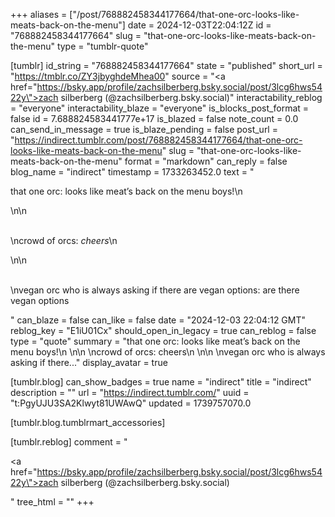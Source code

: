 +++
aliases = ["/post/768882458344177664/that-one-orc-looks-like-meats-back-on-the-menu"]
date = 2024-12-03T22:04:12Z
id = "768882458344177664"
slug = "that-one-orc-looks-like-meats-back-on-the-menu"
type = "tumblr-quote"

[tumblr]
id_string = "768882458344177664"
state = "published"
short_url = "https://tmblr.co/ZY3jbyghdeMhea00"
source = "<a href=\"https://bsky.app/profile/zachsilberberg.bsky.social/post/3lcg6hws5422y\">zach silberberg (@zachsilberberg.bsky.social)</a>"
interactability_reblog = "everyone"
interactability_blaze = "everyone"
is_blocks_post_format = false
id = 7.688824583441777e+17
is_blazed = false
note_count = 0.0
can_send_in_message = true
is_blaze_pending = false
post_url = "https://indirect.tumblr.com/post/768882458344177664/that-one-orc-looks-like-meats-back-on-the-menu"
slug = "that-one-orc-looks-like-meats-back-on-the-menu"
format = "markdown"
can_reply = false
blog_name = "indirect"
timestamp = 1733263452.0
text = "<p>that one orc: looks like meat&rsquo;s back on the menu boys!\n<br/></p>\n\n<p><br/>\ncrowd of orcs: <em>cheers</em>\n<br/></p>\n\n<p><br/>\nvegan orc who is always asking if there are vegan options: are there vegan options</p>"
can_blaze = false
can_like = false
date = "2024-12-03 22:04:12 GMT"
reblog_key = "E1iU01Cx"
should_open_in_legacy = true
can_reblog = false
type = "quote"
summary = "that one orc: looks like meat’s back on the menu boys!\n \n\n \ncrowd of orcs: cheers\n \n\n \nvegan orc who is always asking if there..."
display_avatar = true

[tumblr.blog]
can_show_badges = true
name = "indirect"
title = "indirect"
description = ""
url = "https://indirect.tumblr.com/"
uuid = "t:PgyUJU3SA2Klwyt81UWAwQ"
updated = 1739757070.0

[tumblr.blog.tumblrmart_accessories]

[tumblr.reblog]
comment = "<p><a href=\"https://bsky.app/profile/zachsilberberg.bsky.social/post/3lcg6hws5422y\">zach silberberg (@zachsilberberg.bsky.social)</a></p>"
tree_html = ""
+++
